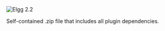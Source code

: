 ![Elgg 2.2](https://img.shields.io/badge/Elgg-2.2.x-orange.svg?style=flat-square)

Self-contained .zip file that includes all plugin dependencies.